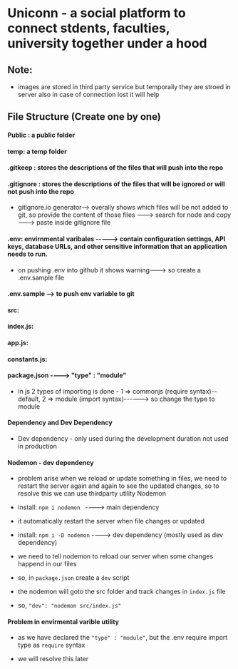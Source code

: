 # Uniconn - a social platform to connect stdents, faculties, university together under a hood

## Note:
- images are stored in third party service but temporaily they are stroed in server also in case of connection lost it will help

## File Structure (Create one by one)

#### Public : a public folder

#### temp: a temp folder

#### .gitkeep : stores the descriptions of the files that will push into the repo

#### .gitignore : stores the descriptions of the files that will be ignored or will not push into the repo
- gitignore.io  generator--> overally shows which files will be not added to git, so provide the content of those files  ---> search for node and copy ---> paste inside gitignore file 

#### .env: envirnmental varibales -----> contain configuration settings, API keys, database URLs, and other sensitive information that an application needs to run. 
- on pushing .env into github it shows warning---> so create a .env.sample file 

#### .env.sample  --> to push env variable to git 


#### src: 

#### index.js:

#### app.js: 

#### constants.js: 

#### package.json ----> "type" : "module"
- in js 2 types of importing is done - 1 => commonjs (require syntax)--default, 2 => module (import syntax)------> so change the type to module


#### Dependency and Dev Dependency

- Dev dependency - only used during the development duration not used in production


#### Nodemon - dev dependency
- problem arise when we reload or update something in files, we need to restart the server again and again to see the updated changes, so to resolve this we can use thirdparty utility Nodemon

- install: <code>npm i nodemon </code>  ----> main dependency

- it automatically restart the server when file changes or updated

- install: <code>npm i -D nodemon</code>  ----> dev dependency (mostly used as dev dependency)

- we need to tell nodemon to reload our server when some changes happend in our files
- so, in <code>package.json</code> create a <code>dev</code> script
- the nodemon will goto the src folder and track changes in <code>index.js</code> file
- so, <code>"dev": "nodemon src/index.js"</code>


#### Problem in envirmental varible utility

- as we have declared the <code>"type" : "module"</code>, but the .env require import type as <code>require</code> syntax

- we will resolve this later





                                      
